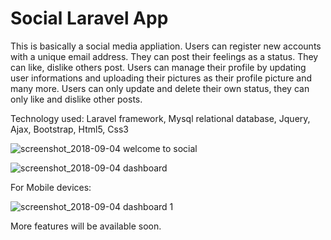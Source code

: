 # Social Laravel App

This is basically a social media appliation. Users can register new accounts with a unique email address. 
They can post their feelings as a status. They can like, dislike others post. Users can manage their profile by updating user informations and uploading their pictures as their profile picture and many more.
Users can only update and delete their own status, they can only like and dislike other posts.

Technology used: Laravel framework, Mysql relational database, Jquery, Ajax, Bootstrap, Html5, Css3

![screenshot_2018-09-04 welcome to social](https://user-images.githubusercontent.com/21248324/45078350-9b212080-b111-11e8-99e1-36170c809168.png)



![screenshot_2018-09-04 dashboard](https://user-images.githubusercontent.com/21248324/45078348-9a888a00-b111-11e8-8d53-926162b8891a.png)

For Mobile devices:

![screenshot_2018-09-04 dashboard 1](https://user-images.githubusercontent.com/21248324/45078347-99eff380-b111-11e8-935f-899990f0b7a8.png)

More features will be available soon.
